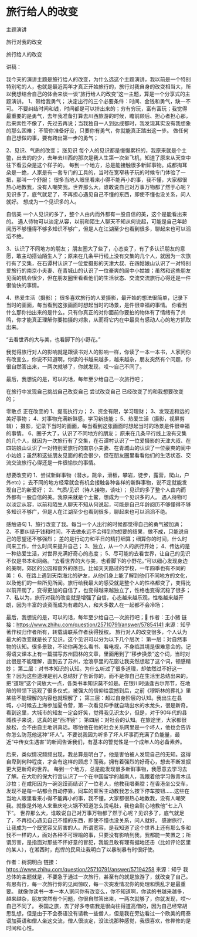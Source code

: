 # 旅行给人的改变
主题演讲

旅行对我的改变

旅行给人的改变

讲稿：

我今天的演讲主题是旅行给人的改变，为什么选这个主题演讲，我以前是一个特别特别宅的人，也就是最近两年才真正开始旅行的，旅行对我自身的改变相当大，所以我想结合自己的体会来谈一谈“旅行给人的改变”这一主题，算是一个分享式的主题演讲。
1、带给我勇气；
决定出行的三个必要条件：时间、金钱和勇气，缺一不可。
不要纠结时间和钱，时间都是可以挤出来的；穷有穷玩，富有富玩；我觉得最重要的是勇气，去年我准备打算去川西旅游的时候，瞻前顾后、担心者担心那，后来索性不像了，先过去再说；当我独自一人到达成都时，我发现其实没有我想象的那么困难；
不管你准备好没，只要你有勇气，你就能真正踏出这一步。
做任何自己想做的事，要有跨出第一步的勇气；

2、见识、气质的改变；
涨见识
每个人的见识都是慢慢累积的，我原来就是个土鳖，出去的的少，去年去川西的那次是我人生第一次坐飞机，知道了原来从天空中往下看云朵是这个样子的。
每到一个地方，总是能接触很多新鲜事物。成都掏耳朵是一绝，人家是有一套专门的工具的，当时在宽窄巷子玩的时候专门体验了一把，那叫一个舒服；
很多当地人眼里看来小得不能再小的事，我不懂，大家都很热心地教我，没有人嘲笑我。世界那么大，谁敢说自己对万事万物都了然于心呢？见识多了，底气就足了，不再担心遇见自己不懂的东西，即使不懂也没关系，问人就好。
想成为一个见识多的人。

自信美
一个人见识的多了，整个人由内而外都有一股自信的美，这个是能看出来的。
遇人待物可以淡定从容，以前和陌生人聊天不知从何说起，可能是自己年龄阅历不够懂得不够多知识不够广，但是人在江湖至少也看到很多，聊起来也可以滔滔不绝。

 3、认识了不同地方的朋友； 
朋友圈大了些了，心态变了，有了多认识朋友的意愿，敢主动搭讪陌生人了；原来在几条平行线上没有交集的几个人，就因为一次旅行有了交集，在石谭村认识了一位爱摄影的天津大叔、在四姑娘山认识了一对特别爱旅行的南京小夫妻、在青城山的认识了一位豪爽的阆中小姑娘；虽然和这些朋友见面的机会很少，但在朋友圈里看看他们的生活状态、交流交流旅行心得还是一件很愉快的事情。

4、热爱生活（摄影）；
很多喜欢旅行的人爱摄影，最开始的想法很简单，记录下当时的画面，每当看到这张画面时想起当时的场景，是件很幸福的事情。
你看到什么那你拍出来的是什么。只有你真正的对你面前你要拍的物体有了情绪有了共鸣，你才能真正理解你要拍摄的对象，从而将它内在中最具有感动人心的地方抓取出来。

“去看世界的大与美，也看脚下的小野花。”


我觉得旅行对人的影响就是跟读书对人的影响一样，你读了一本一本书，人家问你有改变么，你说不知道啊，你读的书越来越多，越来越杂，朋友突然有个问题，你很自然答出来，一两次就够了，你就发现，哎～自己不同了。

最后，我想说的是，可以的话，每年至少给自己一次旅行吧；



在旅行中发现自己挑战自己改变自己
尝试改变自己
已经改变了的和我想要改变的；

零散点
正在改变的
1、提高执行力；
2、资金有限，学习理财；
3、发现近和远的美好事物；
4、对事物充满新鲜感，学习新技能；
5、热爱生活（摄影，视屏剪辑）；
摄影，记录下当时的画面，每当看到这张画面时想起当时的场景是件很幸福的事情。
6、圈子大了，认识了不同地方的朋友； 
原来在几条平行线上没有交集的几个人，就因为一次旅行有了交集，在石谭村认识了一位爱摄影的天津大叔、在四姑娘山认识了一对特别爱旅行的南京小夫妻、在青城山的认识了一位豪爽的阆中小姑娘；虽然和这些朋友见面的机会很少，但在朋友圈里看看他们的生活状态、交流交流旅行心得还是一件很愉快的事情。

想要改变的
1、尝试新鲜事物（潜水，跳伞，滑板，攀岩，徒步，露营，爬山，户外etc）；
去不同的地方经常就会有机会接触各种各样的新鲜事物，说不定就能发现自己的新爱好；
2、气质/见识（待人接物，谈吐）；
见识的多了整个人由内而外都有一股自信的美。我原来就是个土鳖，想成为一个见识多的人。
遇人待物可以淡定从容，以前和陌生人聊天不知从何说起，可能是自己年龄阅历不够懂得不够多知识不够广，但是人在江湖至少也看到很多，聊起来也可以滔滔不绝。





感触语句
1、旅行改变了我。每当一个人出行的时候都觉得自己的勇气被加满；
2、不要纠结于钱和时间，不去做永远不会得到你想要的结果，做不成，只能说自己的愿望还不够强烈；
差的是行动力和平日的精打细算；细算你的时间，什么时间来工作，什么时间来提升自己；
3、独立，从一个人的旅行开始；
4、传达的是一种热爱生活，对世界充满好奇心的态度；
5、尽可能的去看世界，让自己的见识不仅是书本和网络。“去看世界的大与美，也看脚下的小野花。”可以细心发现身边的美啊，郊区的公园和窗外的落日。比如天天路过的学校，一年四季也有不同的美：
6、在路上遇到天南海北的驴友，从他们身上能了解到他们不同地方的文化，以及他们的一些所见所闻。旅行给我最大的感受就是整个人的性格都变了，变得比以前开朗了，变得更加的自信了，也变得越来越独立了，性格也变得沉稳了很多；
7、私以为，旅行对我的改变就是增强了自信，心态越来越乐观，性格越来越开朗，因为丰富的谈资而成为有趣的人，和大多数人在一起都不会冷场；


最后，我想说的是，可以的话，每年至少给自己一次旅行吧；
作者：王小猪
链接：https://www.zhihu.com/question/25710791/answer/57854141
来源：知乎
著作权归作者所有，转载请联系作者获得授权。
旅行对人的改变很多，个人认为最大的改变就是长了见识。这个见识可以分为以下几个层次：
第一层：对自然事物的认知。很多景致，不论你再怎么看书、看电视，不身临其境是很难意会的。记得语文课本上有一篇描写苏州园林的文章，里面用到了“移步换景”这个词，当时对此很是不能理解，直到去了苏州，沧浪亭里的花窗让我突然想起了这个词，顿感精妙；
第二层：对书本知识的认知。为什么听过了很多道理，却依然过不好这一生？因为这些道理是别人总结好了告诉你的，而不是你自己在生活里总结出来的。把“道理”这个词放大一点，各类书本知识莫不如是。在银川时适逢古尔邦节，在地陪的带领下远观了很多仪式，被强大的信仰给震撼到后，之前《穆斯林的葬礼》里某些不能理解的内容也就理解了；
第三层：超过自身阶层的认知。我出生在县城，小时候去上海参加夏令营，第一次看见伸手就自动出水的水龙头，很是新奇。看到这里，大城市的知友一定会好笑，觉得我见识太少，但是，对于90年代的县城孩子来说，这真的是“西洋镜”；
第四层：对社会的认知。在旅途里，大家都很放松，会不由自主地讲真话。哪怕他在他的社会关系网里是一个坏人，他也会告诉你怎么防范他这种“坏人”。不要说我因为听多了坏人坏事而充满了负能量，最近“中传女生遇害”的新闻告诉我们，有基本的警觉性是一个成年人的必备素养。

后来，类似情况频频出现，我总算是明白了，他是害怕被人发现自己的无知。这得自卑到何种程度，才会有这样的顾虑？而我，拥有着强烈的好奇心，想去不断发掘更大更新奇的世界。
每到一个地方，总是能发现很多新鲜事物，我愿意去学习去了解。在大叻的保大行宫认识了一个在中国留学的越南人，我跟着他学习做青木瓜沙拉；在咸阳因为一碗泡馍而结识了一位老人，他教我唱秦腔；在香港坐公交车，发现不是每一站都会自动停靠，同车的乘客主动教我怎么按下停车按钮……这些在当地人眼里看来小得不能再小的事，我不懂，大家都很热心地教我，没有人嘲笑我。就像是外地人来重庆吃火锅不知道怎么烫毛肚，我也会耐心地教他“七上八下”。
世界那么大，谁敢说自己对万事万物都了然于心呢？见识多了，底气就足了，不再担心遇见自己不懂的东西，即使不懂也没关系，问人就好。
感谢旅行，让我成为一个既宽容又厉害的人。所谓宽容，是我知道了这个世界上还有那么多和我不一样的人，面对各种不可理喻的事，只要没有影响到我，我都能一笑置之；所谓厉害，是指面对那些不怀好意的冒犯，我能且敢有理有据地还击（比如评论区里的某人），在湘西时，彪悍的民风让我明白了以暴制暴有时很好使。

作者：树洞明白
链接：https://www.zhihu.com/question/25710791/answer/57194258
来源：知乎
我总体的主题就是，不要急于通过一次旅行，甚至有的就是旅游了，就改变了自己。有思有行，每一次旅行你的见闻惊叹，每一次突发情况你的处理和慌乱才是最重要。
就像你读书一本一本人家问你有改变么，你不知道啊，你读的书越来越多，越来越杂，朋友突然有个问题，你很自然答出来，一两次就够了，你就发现，哎～自己不同了。
泰国之旅，去了好多寺庙我是很向往得道高僧的，因为自己经常胡思乱想，但是由于不会泰语没有请教一些僧人，但是我在旁边看过一个欧美的用泰语加英语和僧人坐这交流，僧人很淡定，没法说那种感觉，我很喜欢，修禅修的是时间和心性。

